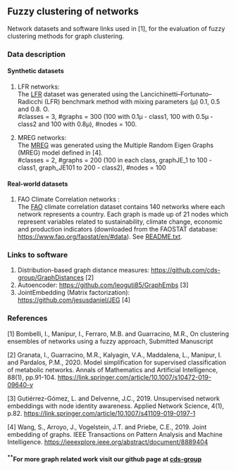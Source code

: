 
## Fuzzy clustering of networks

Network datasets and software links used in [1], for the evaluation of fuzzy clustering methods for graph clustering.

### Data description

#### Synthetic datasets
1. LFR networks: <br /> The [LFR](/LFR/) dataset was generated using the Lancichinetti–Fortunato–Radicchi (LFR) benchmark method with mixing parameters (μ) 0.1, 0.5 and 0.8. O.<br />
#classes = 3,  #graphs = 300 (100 with 0.1μ - class1, 100 with 0.5μ - class2 and 100 with 0.8μ),  #nodes = 100.
	
2. MREG networks: <br />
The [MREG](/MREG/) was generated using the Multiple Random Eigen Graphs (MREG) model defined in [4].<br />
#classes = 2,  #graphs = 200 (100 in each class, graphJE_1 to 100 - class1, graph_JE101 to 200 - class2),  #nodes = 100
   
#### Real-world datasets

1. FAO Climate Correlation networks  :<br />The  [FAO](/FAO_Climate_Corr_Indicators/) climate correlation dataset  contains  140  networks  where each  network  represents  a  country.  Each graph is made up of 21 nodes which represent  variables  related  to  sustainability,  climate  change,  economic and production indicators (downloaded from the FAOSTAT database: https://www.fao.org/faostat/en/#data). See [README.txt](/FAO_Climate_Corr_Indicators/README.txt).


### Links to software

1. Distribution-based graph distance measures: https://github.com/cds-group/GraphDistances [2]
2. Autoencoder: https://github.com/leoguti85/GraphEmbs [3]
3. JointEmbedding (Matrix factorization): https://github.com/jesusdaniel/JEG [4]

### References
[1] Bombelli, I., Manipur, I., Ferraro, M.B. and Guarracino, M.R., On clustering ensembles of networks using a fuzzy approach, Submitted Manuscript

[2] Granata, I., Guarracino, M.R., Kalyagin, V.A., Maddalena, L., Manipur, I. and Pardalos, P.M., 2020. Model simplification for supervised classification of metabolic networks. Annals of Mathematics and Artificial Intelligence, 88(1), pp.91-104.
https://link.springer.com/article/10.1007/s10472-019-09640-y

[3] Gutiérrez-Gómez, L. and Delvenne, J.C., 2019. Unsupervised network embeddings with node identity awareness. Applied Network Science, 4(1), p.82. https://link.springer.com/article/10.1007/s41109-019-0197-1

[4] Wang, S., Arroyo, J., Vogelstein, J.T. and Priebe, C.E., 2019. Joint embedding of graphs. IEEE Transactions on Pattern Analysis and Machine Intelligence. https://ieeexplore.ieee.org/abstract/document/8889404

#### <sup>**</sup>For more graph related work visit our github page at [cds-group](https://github.com/cds-group/)
